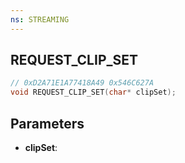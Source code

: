 ```yaml
---
ns: STREAMING
---
```

## REQUEST_CLIP_SET

```c
// 0xD2A71E1A77418A49 0x546C627A
void REQUEST_CLIP_SET(char* clipSet);
```


## Parameters
* **clipSet**: 

